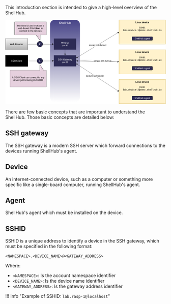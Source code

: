 This introduction section is intended to give a high-level overview of the ShellHub.

![Diagram](img/diagram.png)

There are few basic concepts that are important to understand the ShellHub.
Those basic concepts are detailed below:

## SSH gateway

The SSH gateway is a modern SSH server which forward connections to the devices
running ShellHub's agent.

## Device

An internet-connected device, such as a computer or something more specific like a single-board computer, running ShellHub's agent.

## Agent

ShellHub's agent which must be installed on the device.

## SSHID

SSHID is a unique address to identify a device in the SSH gateway, which must
be specified in the following format:

    <NAMESPACE>.<DEVICE_NAME>@<GATEWAY_ADDRESS>

Where:

* `<NAMESPACE>`: Is the account namespace identifier
* `<DEVICE_NAME>`: Is the device name identifier
* `<GATEWAY_ADDRESS>`: Is the gateway address identifier

!!! info "Example of SSHID: `lab.rasp-1@localhost`"
